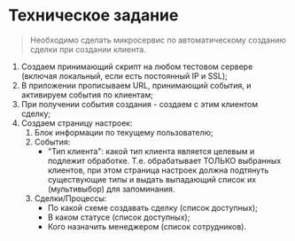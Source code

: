# Техническое задание
>Необходимо сделать микросервис по автоматическому созданию сделки при создании клиента. 
1. Создаем принимающий скрипт на любом тестовом сервере (включая локальный, если есть постоянный IP и SSL);
2. В приложении прописываем URL, принимающий события, и активируем события по клиентам;
3. При получении события создания - создаем с этим клиентом сделку;
4. Создаем страницу настроек:
    1) Блок информации по текущему пользователю;
    2) События: 
        - "Тип клиента": какой тип клиента является целевым и подлежит обработке. Т.е. обрабатывает ТОЛЬКО выбранных клиентов, при этом страница настроек должна подтянуть существующие типы и выдать выпадающий список их (мультивыбор) для запоминания.
    3) Сделки/Процессы: 
        - По какой схеме создавать сделку (список доступных);
        - В каком статусе (список доступных);
        - Кого назначить менеджером (список сотрудников).
